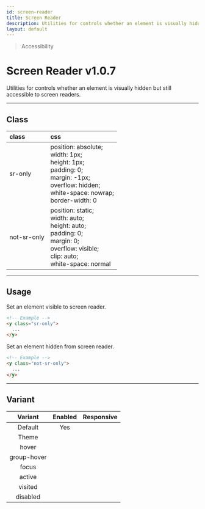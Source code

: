 ```yaml
---
id: screen-reader
title: Screen Reader
description: Utilities for controls whether an element is visually hidden but still accessible to screen readers.
layout: default
---
```


> Accessibility

# Screen Reader <span class="ml-1 px-2 py-1 text-sm text-gray-600 bg-gray-300">v1.0.7</span>

Utilities for controls whether an element is visually hidden but still accessible to screen readers.

---

## Class

| <span class="px-3 py-1 text-white bg-charcoal-100 rounded-full">class</span> | <span class="px-3 py-1 text-white bg-charcoal-100 rounded-full">css</span> |
|:--|:--|
| sr-only | position: absolute; <br> width: 1px; <br> height: 1px; <br> padding: 0; <br> margin: -1px; <br> overflow: hidden; <br> white-space: nowrap; <br> border-width: 0 |
| not-sr-only | position: static; <br> width: auto; <br> height: auto; <br> padding: 0; <br> margin: 0; <br> overflow: visible; <br> clip: auto; <br> white-space: normal |

---

## Usage

Set an element visible to screen reader.

```html
<!-- Example -->
<y class="sr-only">
  ...
</y>
```

Set an element hidden from screen reader.

```html
<!-- Example -->
<y class="not-sr-only">
  ...
</y>
```

---

## Variant

| <span class="font-semibold underline">Variant</span> | <span class="font-semibold underline">Enabled</span> | <span class="font-semibold underline">Responsive</span> |
|:-:|:-:|:-:|
| Default | Yes | |
| Theme | | |
| hover| | |
| group-hover | | |
| focus | | |
| active | | |
| visited | | |
| disabled | | |
